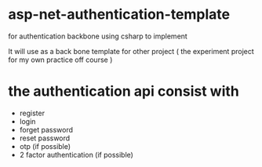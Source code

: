 # asp-net-authentication-template
for authentication backbone using csharp to implement

It will use as a back bone template for other project ( the experiment project for my own practice off course )

# the authentication api consist with
- register
- login
- forget password
- reset password
- otp (if possible)
- 2 factor authentication (if possible)

